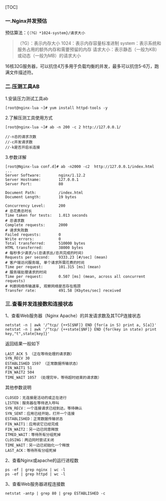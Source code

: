 [TOC]

### 一.Nginx并发预估
预估算法：`{（?G）*1024-system}/请求大小`

> （?G）：表示内存大小
1024：表示内存容量标准进制
system：表示系统和服务占用的额外内存和需要预留的内存
请求大小：表示静态（一般为KB）或动态（一般为MB）的请求大小

16核32G服务器，可以抗住4万多用于负载均衡的并发，最多可以抗住5-6万，跑满文件描述符。

### 二.压测工具AB
1.安装压力测试工具ab
```
[root@nginx-lua ~]# yum install httpd-tools -y
```
2.了解压测工具使用方式
```
[root@nginx-lua ~]# ab -n 200 -c 2 http://127.0.0.1/

//-n总的请求次数
//-c并发请求数
//-k是否开启长连接
```
3.参数详解
```
[root@Nginx-lua conf.d]# ab -n2000 -c2  http://127.0.0.1/index.html
...
Server Software:        nginx/1.12.2
Server Hostname:        127.0.0.1
Server Port:            80

Document Path:          /index.html
Document Length:        19 bytes

Concurrency Level:      200
# 总花费总时长
Time taken for tests:   1.013 seconds
# 总请求数
Complete requests:      2000
# 请求失败数
Failed requests:        0
Write errors:           0
Total transferred:      510000 bytes
HTML transferred:       38000 bytes
# 每秒多少请求/s(总请求出/总共完成的时间)
Requests per second:    9333.23 [#/sec] (mean)
# 客户端访问服务端, 单个请求所需花费的时间
Time per request:       101.315 [ms] (mean)
# 服务端处理请求的时间
Time per request:       0.507 [ms] (mean, across all concurrent requests)
# 判断网络传输速率, 观察网络是否存在瓶颈
Transfer rate:          491.58 [Kbytes/sec] received
```
### 三.查看并发连接数和连接状态

1、查看Web服务器（Nginx Apache）的并发请求数及其TCP连接状态
```
netstat -n | awk '/^tcp/ {++S[$NF]} END {for(a in S) print a, S[a]}'
netstat -n | awk '/^tcp/ {++state[$NF]} END {for(key in state) print key,"t",state[key]}'
```
返回结果一般如下
```
LAST_ACK 5 （正在等待处理的请求数）
SYN_RECV 30
ESTABLISHED 1597 （正常数据传输状态）
FIN_WAIT1 51
FIN_WAIT2 504
TIME_WAIT 1057 （处理完毕，等待超时结束的请求数）
```
其他参数说明
```
CLOSED：无连接是活动的或正在进行
LISTEN：服务器在等待进入呼叫
SYN_RECV：一个连接请求已经到达，等待确认
SYN_SENT：应用已经开始，打开一个连接
ESTABLISHED：正常数据传输状态
FIN_WAIT1：应用说它已经完成
FIN_WAIT2：另一边已同意释放
ITMED_WAIT：等待所有分组死掉
CLOSING：两边同时尝试关闭
TIME_WAIT：另一边已初始化一个释放
LAST_ACK：等待所有分组死掉
```
2、查看Nginx或apache的运行进程数
```
ps -ef | grep nginx | wc -l
ps -ef | grep httpd | wc -l
```
3、查看Web服务器进程连接数
```
netstat -antp | grep 80 | grep ESTABLISHED -c
```